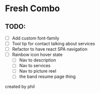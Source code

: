 # Fresh Combo

## TODO:
* [ ] Add custom font-family
* [ ] Tool tip for contact talking about services
* [ ] Refactor to have react SPA navigation
* [ ] Rainbow icon hover state
    * [ ] Nav to description
    * [ ] Nav to services
    * [ ] Nav to picture reel
    * [ ] the band resume page thing

created by phil